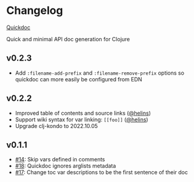 # Changelog

[Quickdoc](https://github.com/borkdude/quickdoc)

Quick and minimal API doc generation for Clojure

## v0.2.3

- Add `:filename-add-prefix` and `:filename-remove-prefix` options so quickdoc can more easily be configured from EDN

## v0.2.2

- Improved table of contents and source links ([@helins](https://github.com/helins))
- Support wiki syntax for var linking: `[[foo]]` ([@helins](https://github.com/helins))
- Upgrade clj-kondo to 2022.10.05

## v0.1.1

- [#14](https://github.com/borkdude/quickdoc/issues/14): Skip vars defined in comments
- [#18](https://github.com/borkdude/quickdoc/issues/18): Quickdoc ignores arglists metadata
- [#17](https://github.com/borkdude/quickdoc/issues/17): Change toc var descriptions to be the first sentence of their doc
